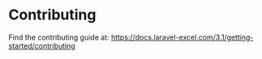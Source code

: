 # Contributing

Find the contributing guide at: https://docs.laravel-excel.com/3.1/getting-started/contributing
